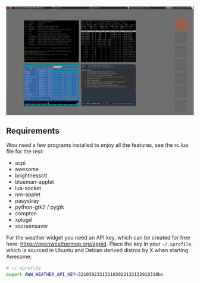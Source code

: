 <a href="https://raw.githubusercontent.com/troglobit/awesome-plain/master/awesome-plain.png"><img align="center" src="awesome-plain.png" width="600"></a>

## Requirements

Wou need a few programs installed to enjoy all the features, see the
rc.lua file for the rest:

- acpi
- awesome
- brightnessctl
- blueman-applet
- lua-socket
- nm-applet
- pasystray
- python-gtk2 / pygtk
- compton
- xplugd
- xscreensaver

For the weather widget you need an API key, which can be created for
free here: <https://openweathermap.org/appid>.  Place the key in your
`~/.xprofile`, which is sourced in Ubuntu and Debian derived distros by
X when starting Awesome:

```sh
# ~/.xprofile
export AWW_WEATHER_API_KEY=321039232132103922132132910310bc
```

